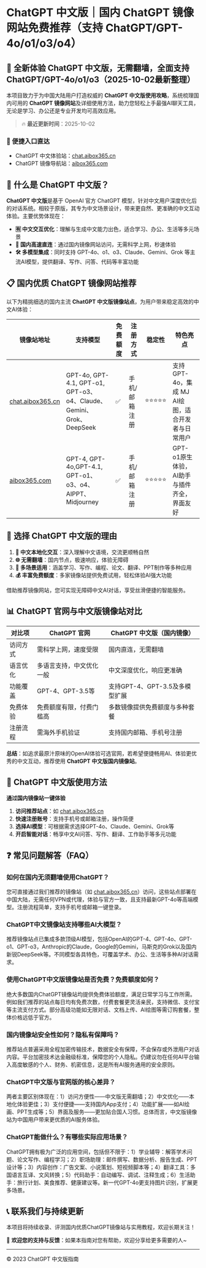 # ChatGPT 中文版｜国内 ChatGPT 镜像网站免费推荐（支持 ChatGPT/GPT-4o/o1/o3/o4）

## 📢 全新体验 ChatGPT 中文版，无需翻墙，全面支持 ChatGPT/GPT-4o/o1/o3（2025-10-02最新整理）

本项目致力于为中国大陆用户打造权威的 **ChatGPT 中文版使用攻略**，系统梳理国内可用的 **ChatGPT 镜像网站**及详细使用方法，助力您轻松上手最强AI聊天工具，无论是学习、办公还是专业开发均可高效应用。

> 🔥 **最近更新时间**：2025-10-02

### 🚀 便捷入口直达

- ChatGPT 中文体验站：[chat.aibox365.cn](https://chat.aibox365.cn)
- ChatGPT 镜像导航站：[aibox365.com](https://aibox365.com)

## 🤔 什么是 ChatGPT 中文版？

**ChatGPT 中文版**是基于 OpenAI 官方 ChatGPT 模型，针对中文用户深度优化后的对话系统。相较于原版，其专为中文场景设计，带来更自然、更准确的中文互动体验。主要优势体现在：

- **🈶 中文交互优化**：理解与生成中文能力出色，适合学习、办公、生活等多元场景
- **🚀 国内高速直连**：通过国内镜像网站访问，无需科学上网，秒速体验
- **🛠️ 多模型集成**：同时支持 GPT-4o、o1、o3、Claude、Gemini、Grok 等主流AI模型，提供翻译、写作、问答、代码等丰富功能

## 📋 国内优质 ChatGPT 镜像网站推荐

以下为精挑细选的国内主流 **ChatGPT 中文版镜像站点**，为用户带来稳定高效的中文AI体验：

| 镜像站地址 | 支持模型 | 免费额度 | 注册方式 | 稳定性 | 特色亮点 |
|------------|----------|----------|----------|--------|----------|
| [chat.aibox365.cn](https://chat.aibox365.cn) | GPT-4o, GPT-4.1, GPT-o1, GPT-o3、o4、Claude、Gemini、Grok、DeepSeek | ✅ | 手机/邮箱注册 | ⭐⭐⭐⭐⭐ | 支持 GPT-4o，集成 MJ AI绘图，适合开发者与日常用户 |
| [aibox365.com](https://aibox365.com) | GPT-4, GPT-4o,GPT-4.1, GPT-o1、o3、o4、AIPPT、Midjourney | ✅ | 手机/邮箱注册 | ⭐⭐⭐⭐⭐ | GPT-o1原生体验，AI助手与插件齐全，界面友好 |

## 🌟 选择 ChatGPT 中文版的理由

1. **📝 中文本地化交互**：深入理解中文语境，交流更顺畅自然
2. **🌐 无需翻墙**：国内节点，极速响应，体验无障碍
3. **🎯 多场景适用**：涵盖学习、写作、编程、论文、翻译、PPT制作等多种应用
4. **💰 丰富免费额度**：多家镜像站提供免费试用，轻松体验AI强大功能

借助推荐镜像网站，您可实现无障碍中文AI对话，享受丝滑便捷的智能服务。

## 📊 ChatGPT 官网与中文版镜像站对比

| 对比项 | ChatGPT 官网 | ChatGPT 中文版（国内镜像） |
|--------|--------------|----------------------------|
| 访问方式 | 需科学上网，速度受限 | 国内直连，无需翻墙 |
| 语言优化 | 多语言支持，中文优化一般 | 中文深度优化，响应更准确 |
| 功能覆盖 | GPT-4、GPT-3.5等 | 支持GPT-4、GPT-3.5及多模型扩展 |
| 免费体验 | 免费额度有限，付费门槛高 | 多数镜像提供免费额度与多种套餐 |
| 注册流程 | 需海外手机验证 | 支持国内邮箱、手机号注册 |

**总结**：如追求最原汁原味的OpenAI体验可选官网，若希望便捷畅用AI、体验更优秀的中文互动，推荐使用 **ChatGPT 中文版国内镜像站**。

## 📝 ChatGPT 中文版使用方法

**通过国内镜像站一键体验**

1. **访问推荐站点**：如 [chat.aibox365.cn](https://chat.aibox365.cn)
2. **快速注册账号**：支持手机号或邮箱注册，操作简便
3. **选择AI模型**：可根据需求选择GPT-4o、Claude、Gemini、Grok等
4. **开启智能对话**：畅享中文AI问答、写作、翻译、工作助手等多元功能

## ❓ 常见问题解答（FAQ）

### 如何在国内无须翻墙使用ChatGPT？

您可直接通过我们推荐的镜像站（如 [chat.aibox365.cn](https://chat.aibox365.cn)）访问，这些站点部署在中国大陆，无需任何VPN或代理，体验与官方一致，且支持最新GPT-4o等高端模型。注册流程简单，支持手机号或邮箱一键登录。

### ChatGPT中文镜像站支持哪些AI大模型？

推荐镜像站点已集成多款顶级AI模型，包括OpenAI的GPT-4、GPT-4o、GPT-o1、GPT-o3，Anthropic的Claude，Google的Gemini，马斯克的Grok以及国内新锐DeepSeek等。不同模型各具特色，可覆盖学术、办公、生活等多种AI对话需求。

### 使用ChatGPT中文版镜像站是否免费？免费额度如何？

绝大多数国内ChatGPT镜像站均提供免费体验额度，满足日常学习与工作所需。例如我们推荐的站点每日均有免费次数，付费套餐更灵活亲民，支持微信、支付宝等主流支付方式。部分高级功能如无限对话、文档上传、AI绘图等需订购套餐，整体价格远低于官方。

### 国内镜像站安全性如何？隐私有保障吗？

推荐站点普遍采用全程加密传输技术，数据安全有保障，不会保存或外泄用户对话内容。平台加密技术达金融级标准，保障您的个人隐私。仍建议勿在任何AI平台输入高度敏感的个人、财务、机密信息，这是所有AI服务通用的安全原则。

### ChatGPT中文版与官网版的核心差异？

两者主要区别体现在：1）访问方便性——中文版无需翻墙；2）中文优化——本地化体验更佳；3）支付便捷——支持国内App支付；4）功能扩展——如AI绘画、PPT生成等；5）界面及服务——更加贴合国人习惯。总体而言，中文版镜像站为中国用户带来更优质的AI服务体验。

### ChatGPT能做什么？有哪些实际应用场景？

ChatGPT拥有极为广泛的应用空间，包括但不限于：1）学业辅导：解答学术问题、论文写作、编程学习；2）职场助理：邮件撰写、数据分析、报告生成、PPT设计等；3）内容创作：广告文案、小说策划、短视频脚本等；4）翻译工具：多国语言互译、文风转换；5）代码助手：自动编写、调试、注释生成；6）生活助手：旅行计划、美食推荐、健康建议等。新一代GPT-4o更支持图片识别，扩展更多场景。

## 📞 联系我们与持续更新

本项目将持续收录、评测国内优质ChatGPT镜像站与实用教程，欢迎长期关注！

🌟 **欢迎您的支持与反馈**：如果本指南对您有帮助，欢迎分享给更多需要的人~

---

© 2023 ChatGPT 中文版指南
